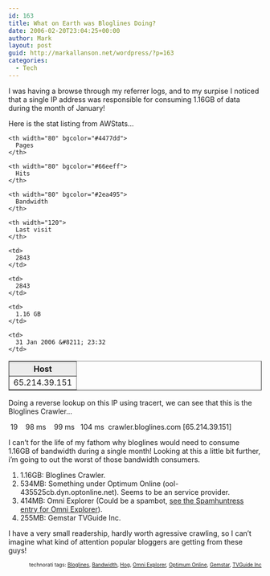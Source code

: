 ```yaml
---
id: 163
title: What on Earth was Bloglines Doing?
date: 2006-02-20T23:04:25+00:00
author: Mark
layout: post
guid: http://markallanson.net/wordpress/?p=163
categories:
  - Tech
---
```

I was having a browse through my referrer logs, and to my surpise I noticed that a single IP address was responsible for consuming 1.16GB of data during the month of January! 

Here is the stat listing from AWStats&#8230;&nbsp; 

<table width="100%" cellspacing="0" cellpadding="2" border="1">
  <tr bgcolor="#ececec">
    <th>
      Host
    </th>
    
    <th width="80" bgcolor="#4477dd">
      Pages
    </th>
    
    <th width="80" bgcolor="#66eeff">
      Hits
    </th>
    
    <th width="80" bgcolor="#2ea495">
      Bandwidth
    </th>
    
    <th width="120">
      Last visit
    </th>
  </tr>
  
  <tr>
    <td class="aws">
      65.214.39.151
    </td>
    
    <td>
      2843
    </td>
    
    <td>
      2843
    </td>
    
    <td>
      1.16 GB
    </td>
    
    <td>
      31 Jan 2006 &#8211; 23:32
    </td>
  </tr>
</table>

Doing a reverse lookup on this IP using tracert, we can see that this is the Bloglines Crawler&#8230; 

<p class="code">
  &nbsp;19&nbsp;&nbsp;&nbsp; 98 ms&nbsp;&nbsp;&nbsp; 99 ms&nbsp;&nbsp; 104 ms&nbsp; crawler.bloglines.com [65.214.39.151]&nbsp;
</p>

I can&#8217;t for the life of my fathom why bloglines would need to consume 1.16GB of bandwidth during a single month! Looking at this a little bit further, i&#8217;m going to out the worst of those bandwidth consumers. 

  1. 1.16GB: Bloglines Crawler.
  2. 534MB: Something under Optimum Online (ool-435525cb.dyn.optonline.net). Seems to be an service provider. 
  3. 414MB: Omni Explorer (Could be a spambot, [see the Spamhuntress entry for Omni Explorer](http://spamhuntress.com/wiki/Omni-explorer "Spamhuntress on Omni Explorer")).
  4. 255MB: Gemstar TVGuide Inc.

I have a very small readership, hardly worth agressive crawling, so I can&#8217;t imagine what kind of attention popular bloggers are getting from these guys!

<!-- technorati tags begin -->

<p style="font-size:10px;text-align:right;">
  technorati tags: <a href="http://technorati.com/tag/Bloglines" rel="tag">Bloglines</a>, <a href="http://technorati.com/tag/Bandwidth" rel="tag">Bandwidth</a>, <a href="http://technorati.com/tag/Hog" rel="tag">Hog</a>, <a href="http://technorati.com/tag/Omni%20Explorer" rel="tag">Omni Explorer</a>, <a href="http://technorati.com/tag/Optimum%20Online" rel="tag">Optimum Online</a>, <a href="http://technorati.com/tag/Gemstar" rel="tag">Gemstar</a>, <a href="http://technorati.com/tag/TVGuide%20Inc" rel="tag">TVGuide Inc</a>
</p>

<!-- technorati tags end -->